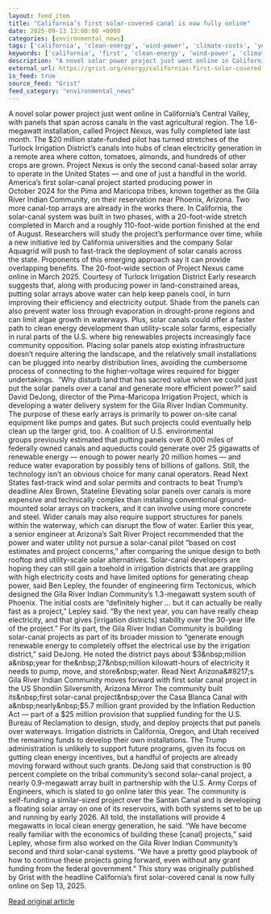 ```yaml
---
layout: feed_item
title: "California’s first solar-covered canal is now fully online"
date: 2025-09-13 13:00:00 +0000
categories: [environmental_news]
tags: ['california', 'clean-energy', 'wind-power', 'climate-costs', 'year-2024', 'renewable-energy', 'usa', 'water-crisis', 'solar-power', 'economic-impacts']
keywords: ['california', 'first', 'clean-energy', 'wind-power', 'climate-costs', 'year-2024', 'solar']
description: "A novel solar power project just went online in California’s Central Valley, with panels that span across canals in the vast agricultural region"
external_url: https://grist.org/energy/californias-first-solar-covered-canal-is-now-fully-online/
is_feed: true
source_feed: "Grist"
feed_category: "environmental_news"
---
```


A novel solar power project just went online in California’s Central Valley, with panels that span across canals in the vast agricultural region. The&nbsp;1.6-megawatt installation, called&nbsp;Project Nexus, was fully completed late last month. The $20&nbsp;million state-funded pilot has turned stretches of the Turlock Irrigation District’s canals into hubs of clean electricity generation in a&nbsp;remote area where cotton, tomatoes, almonds, and hundreds of other crops are&nbsp;grown. Project Nexus is only the second canal-based solar array to operate in the United States — and one of just a&nbsp;handful&nbsp;in the world. America’s first solar-canal project&nbsp;started producing power&nbsp;in October&nbsp;2024&nbsp;for the Pima and Maricopa tribes, known together as the Gila River Indian Community, on their reservation near Phoenix, Arizona. Two more canal-top arrays are already in the works&nbsp;there. In California, the solar-canal system was built in two phases, with a&nbsp;20-foot-wide stretch completed in March and a&nbsp;roughly&nbsp;110-foot-wide portion finished at the end of August. Researchers will study the project’s performance over time, while a&nbsp;new initiative&nbsp;led by California universities and the company Solar Aquagrid will push to fast-track the deployment of solar canals across the&nbsp;state. Proponents of this emerging approach say it can provide overlapping benefits. The 20-foot-wide section of Project Nexus came online in March 2025. Courtesy of Turlock Irrigation District Early research suggests that, along with producing power in land-constrained areas, putting solar arrays above water can help keep panels cool, in turn improving their efficiency and electricity output. Shade from the panels can also prevent water loss through evaporation in drought-prone regions and can limit algae growth in waterways. Plus, solar canals could offer a&nbsp;faster path to clean energy development than utility-scale solar farms, especially in rural parts of the U.S. where big renewables projects increasingly face community opposition. Placing solar panels atop existing infrastructure doesn’t require altering the landscape, and the relatively small installations can be plugged into nearby distribution lines, avoiding the cumbersome process of connecting to the higher-voltage wires required for bigger undertakings.&nbsp; “Why disturb land that has sacred value when we could just put the solar panels over a canal and generate more efficient power?” said David DeJong, director of the Pima-Maricopa Irrigation Project, which is developing a water delivery system for the Gila River Indian Community. The purpose of these early arrays is primarily to power on-site canal equipment like pumps and gates. But such projects could eventually help clean up the larger grid, too. A&nbsp;coalition of U.S. environmental groups&nbsp;previously estimated&nbsp;that putting panels over&nbsp;8,000&nbsp;miles of federally owned canals and aqueducts could generate over&nbsp;25&nbsp;gigawatts of renewable energy — enough to power nearly&nbsp;20&nbsp;million homes — and reduce water evaporation by possibly tens of billions of gallons. Still, the technology isn’t an obvious choice for many canal operators. Read Next States fast-track wind and solar permits and contracts to beat Trump’s deadline Alex Brown, Stateline Elevating solar panels over canals is more expensive and technically complex than installing conventional ground-mounted solar arrays on trackers, and it can involve using more concrete and steel. Wider canals may also require support structures for panels within the waterway, which can disrupt the flow of&nbsp;water. Earlier this year, a&nbsp;senior engineer at Arizona’s Salt River Project&nbsp;recommended&nbsp;that the power and water utility not pursue a&nbsp;solar-canal pilot&nbsp;​“based on cost estimates and project concerns,” after comparing the unique design to both rooftop and utility-scale solar alternatives. Solar-canal developers are hoping they can still gain a toehold in irrigation districts that are grappling with high electricity costs and have limited options for generating cheap power, said Ben Lepley, the founder of engineering firm Tectonicus, which designed the Gila River Indian Community’s 1.3-megawatt system south of Phoenix. The initial costs are&nbsp;​“definitely higher … but it can actually be really fast as a&nbsp;project,” Lepley said.&nbsp;​“By the next year, you can have really cheap electricity, and that gives [irrigation districts] stability over the&nbsp;30-year life of the project.” For its part, the Gila River Indian Community is building solar-canal projects as part of its broader mission to&nbsp;​“generate enough renewable energy to completely offset the electrical use by the irrigation district,” said DeJong. He noted the district pays about $3&nbsp;million a&nbsp;year for the&nbsp;27&nbsp;million kilowatt-hours of electricity it needs to pump, move, and store&nbsp;water. Read Next Arizona&#8217;s Gila River Indian Community moves forward with first solar canal project in the US Shondiin Silversmith, Arizona Mirror The community built its&nbsp;first solar-canal project&nbsp;over the Casa Blanca Canal with a&nbsp;nearly&nbsp;$5.7&nbsp;million grant&nbsp;provided by the Inflation Reduction Act — part of a $25&nbsp;million provision that supplied funding for the U.S. Bureau of Reclamation to design, study, and deploy projects that put panels over waterways. Irrigation districts in California, Oregon, and Utah&nbsp;received the remaining funds&nbsp;to develop their own installations. The Trump administration is unlikely to support future programs, given its focus on gutting clean energy incentives, but a&nbsp;handful of projects are already moving forward without such grants. DeJong said that construction is 90 percent complete on the tribal community’s second solar-canal project, a nearly 0.9-megawatt array built in partnership with the U.S. Army Corps of Engineers, which is slated to go online later this year. The community is self-funding a similar-sized project over the Santan Canal and is developing a floating solar array on one of its reservoirs, with both systems set to be up and running by early 2026. All told, the installations will provide 4 megawatts in local clean energy generation, he said. “We have become really familiar with the economics of building these [canal] projects,” said Lepley, whose firm also worked on the Gila River Indian Community’s second and third solar-canal systems.&nbsp;​“We have a&nbsp;pretty good playbook of how to continue these projects going forward, even without any grant funding from the federal government.” This story was originally published by Grist with the headline California’s first solar-covered canal is now fully online on Sep 13, 2025.

[Read original article](https://grist.org/energy/californias-first-solar-covered-canal-is-now-fully-online/)

